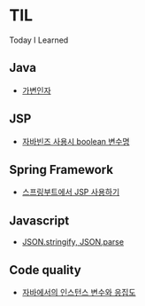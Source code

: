 # TIL
Today I Learned

## Java
- [가변인자](https://github.com/epark-grace/TIL/blob/main/java/%EA%B0%80%EB%B3%80%EC%9D%B8%EC%9E%90.md)

## JSP
- [자바빈즈 사용시 boolean 변수명](https://github.com/epark-grace/TIL/blob/main/jsp/%EC%9E%90%EB%B0%94%EB%B9%88%EC%A6%88%20%EC%82%AC%EC%9A%A9%EC%8B%9C%20boolean%20%EB%B3%80%EC%88%98%EB%AA%85.md)

## Spring Framework
- [스프링부트에서 JSP 사용하기](https://github.com/epark-grace/TIL/blob/main/spring%20framework/%EC%8A%A4%ED%94%84%EB%A7%81%EB%B6%80%ED%8A%B8%EC%97%90%EC%84%9C%20JSP%20%EC%82%AC%EC%9A%A9%ED%95%98%EA%B8%B0.md)

## Javascript
- [JSON.stringify, JSON.parse](https://github.com/epark-grace/TIL/blob/main/javascript/JSON.stringify%2C%20JSON.parse.md)

## Code quality
- [자바에서의 인스턴스 변수와 응집도]()
